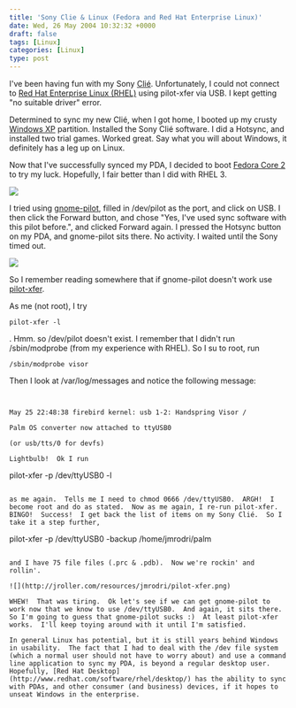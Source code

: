 ```yaml
---
title: 'Sony Clie & Linux (Fedora and Red Hat Enterprise Linux)'
date: Wed, 26 May 2004 10:32:32 +0000
draft: false
tags: [Linux]
categories: [Linux]
type: post
---
```


I've been having fun with my Sony [Clié](http://jroller.com/page/jmrodri/20040524). Unfortunately, I could not connect to [Red Hat Enterprise Linux (RHEL)](http://www.redhat.com/software/rhel/) using pilot-xfer via USB. I kept getting "no suitable driver" error.

Determined to sync my new Clié, when I got home, I booted up my crusty [Windows XP](http://www.microsoft.com/windowsxp/default.asp) partition. Installed the Sony Clié software. I did a Hotsync, and installed two trial games. Worked great. Say what you will about Windows, it definitely has a leg up on Linux.

Now that I've successfully synced my PDA, I decided to boot [Fedora Core 2](http://fedora.redhat.com) to try my luck. Hopefully, I fair better than I did with RHEL 3.

![](http://jroller.com/resources/jmrodri/gnome-pilot.png)

I tried using [gnome-pilot](http://www.gnome.org/projects/gnome-pilot/), filled in /dev/pilot as the port, and click on USB. I then click the Forward button, and chose "Yes, I've used sync software with this pilot before.", and clicked Forward again. I pressed the Hotsync button on my PDA, and gnome-pilot sits there. No activity. I waited until the Sony timed out.

![](http://jroller.com/resources/jmrodri/gnome-pilot2.png)

So I remember reading somewhere that if gnome-pilot doesn't work use [pilot-xfer](http://www.tldp.org/HOWTO/PalmOS-HOWTO/pilotlink.html).

As me (not root), I try

```
pilot-xfer -l
```

. Hmm. so /dev/pilot doesn't exist. I remember that I didn't run /sbin/modprobe (from my experience with RHEL). So I su to root, run

```
/sbin/modprobe visor
```

Then I look at /var/log/messages and notice the following message:

```


May 25 22:48:38 firebird kernel: usb 1-2: Handspring Visor /

Palm OS converter now attached to ttyUSB0

(or usb/tts/0 for devfs)

Lightbulb!  Ok I run

```
pilot-xfer -p /dev/ttyUSB0 -l
```

as me again.  Tells me I need to chmod 0666 /dev/ttyUSB0.  ARGH!  I become root and do as stated.  Now as me again, I re-run pilot-xfer.  BINGO!  Success!  I get back the list of items on my Sony Clié.  So I take it a step further,

```
pilot-xfer -p /dev/ttyUSB0 -backup /home/jmrodri/palm
```

and I have 75 file files (.prc & .pdb).  Now we're rockin' and rollin'.

![](http://jroller.com/resources/jmrodri/pilot-xfer.png)

WHEW!  That was tiring.  Ok let's see if we can get gnome-pilot to work now that we know to use /dev/ttyUSB0.  And again, it sits there.  So I'm going to guess that gnome-pilot sucks :)  At least pilot-xfer works.  I'll keep toying around with it until I'm satisfied.

In general Linux has potential, but it is still years behind Windows in usability.  The fact that I had to deal with the /dev file system (which a normal user should not have to worry about) and use a command line application to sync my PDA, is beyond a regular desktop user.  Hopefully, [Red Hat Desktop](http://www.redhat.com/software/rhel/desktop/) has the ability to sync with PDAs, and other consumer (and business) devices, if it hopes to unseat Windows in the enterprise.


```